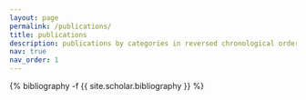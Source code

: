```yaml
---
layout: page
permalink: /publications/
title: publications
description: publications by categories in reversed chronological order. generated by jekyll-scholar.
nav: true
nav_order: 1
---
```

<!-- _pages/research.md -->
<div class="publications">

{% bibliography -f {{ site.scholar.bibliography }} %}

</div>
